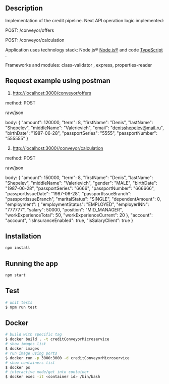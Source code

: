 ## Description

Implementation of the credit pipeline. Next API operation logic implemented:

POST: /conveyor/offers

POST: /conveyor/calculation

Application uses technology stack: Node.js®  [Node.js®](https://nodejs.org/) and code [TypeScript](http://www.typescriptlang.org/) .

Frameworks and modules: class-validator , express, properties-reader

## Request example using postman

1. <http://localhost:3000/conveyor/offers>

method: POST

raw/json

body:
{
  "amount": 120000,
  "term": 8,
  "firstName": "Denis",
  "lastName": "Shepelev",
  "middleName": "Valerievich",
  "email": "denisshepelev@mail.ru",
  "birthDate": "1987-06-28",
  "passportSeries": "5555",
  "passportNumber": "555555"
}

2. <http://localhost:3000//conveyor/calculation>

method: POST

raw/json

body:
{
    "amount": 150000,
    "term": 8,
    "firstName": "Denis",
    "lastName": "Shepelev",
    "middleName": "Valerievich",
    "gender": "MALE",
    "birthDate": "1987-06-28",
    "passportSeries": "6666",
    "passportNumber": "666666",
    "passportIssueDate": "1987-06-28",
    "passportIssueBranch": "passportIssueBranch",
    "maritalStatus": "SINGLE",
    "dependentAmount": 0,
    "employment": {
        "employmentStatus": "EMPLOYED",
        "employerINN": "777777",
        "salary": 50000,
        "position": "MID_MANAGER",
        "workExperienceTotal": 50,
        "workExperienceCurrent": 20
    },
    "account": "account",
    "isInsuranceEnabled": true,
    "isSalaryClient": true
}

## Installation

```bash
npm install
```

## Running the app

```bash
npm start
```

## Test

```bash
# unit tests
$ npm run test
```

## Docker

```bash
# build with specific tag
$ docker build . -t creditConveyorMicroservice
# show images list
$ docker images
# run image using ports
$ docker run -p 3000:3000 -d creditConveyorMicroservice
# show containers list
$ docker ps
# interactive mode/get into container
$ docker exec -it <container id> /bin/bash
```